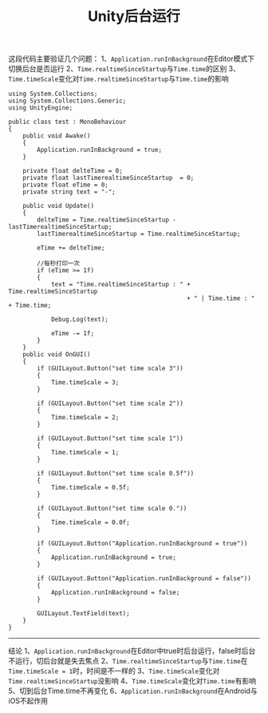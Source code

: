 ﻿---
layout: post
title: Unity后台运行
categories: [Unity]
description: Unity后台运行、失焦点和Timer的一些测试
keywords: Unity
---
这段代码主要验证几个问题：
1、`Application.runInBackground`在Editor模式下切换后台是否运行
2、`Time.realtimeSinceStartup`与`Time.time`的区别
3、`Time.timeScale`变化对`Time.realtimeSinceStartup`与`Time.time`的影响

    using System.Collections;
    using System.Collections.Generic;
    using UnityEngine;
    
    public class test : MonoBehaviour
    {
        public void Awake()
        {
            Application.runInBackground = true;
        }
    
        private float delteTime = 0;
        private float lastTimerealtimeSinceStartup  = 0;
        private float eTime = 0;
        private string text = "-";
    
        public void Update()
        {
            delteTime = Time.realtimeSinceStartup - lastTimerealtimeSinceStartup;
            lastTimerealtimeSinceStartup = Time.realtimeSinceStartup;
    
            eTime += delteTime;
    
            //每秒打印一次
            if (eTime >= 1f)
            {
                text = "Time.realtimeSinceStartup : " + Time.realtimeSinceStartup
                                                      + " | Time.time : " + Time.time;
    
                Debug.Log(text);
    
                eTime -= 1f;
            }
        }
    	public void OnGUI()
        {
            if (GUILayout.Button("set time scale 3"))
            {
                Time.timeScale = 3;
            }
            
            if (GUILayout.Button("set time scale 2"))
            {
                Time.timeScale = 2;
            }
    
            if (GUILayout.Button("set time scale 1"))
            {
                Time.timeScale = 1;
            }
    
            if (GUILayout.Button("set time scale 0.5f"))
            {
                Time.timeScale = 0.5f;
            }
    
            if (GUILayout.Button("set time scale 0."))
            {
                Time.timeScale = 0.0f;
            }
            
            if (GUILayout.Button("Application.runInBackground = true"))
            {
                Application.runInBackground = true;
            }
    
            if (GUILayout.Button("Application.runInBackground = false"))
            {
                Application.runInBackground = false;
            }
    
            GUILayout.TextField(text);
        }
    }


---
结论
1、`Application.runInBackground`在Editor中true时后台运行，false时后台不运行，切后台就是失去焦点
2、`Time.realtimeSinceStartup`与`Time.time`在`Time.timeScale = 1`时，时间是不一样的
3、`Time.timeScale`变化对`Time.realtimeSinceStartup`没影响
4、`Time.timeScale`变化对`Time.time`有影响
5、切到后台Time.time不再变化
6、`Application.runInBackground`在Android与iOS不起作用


